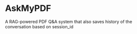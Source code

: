 # AskMyPDF
A  RAG-powered PDF Q&amp;A system that also saves history of the conversation based on session_id 
